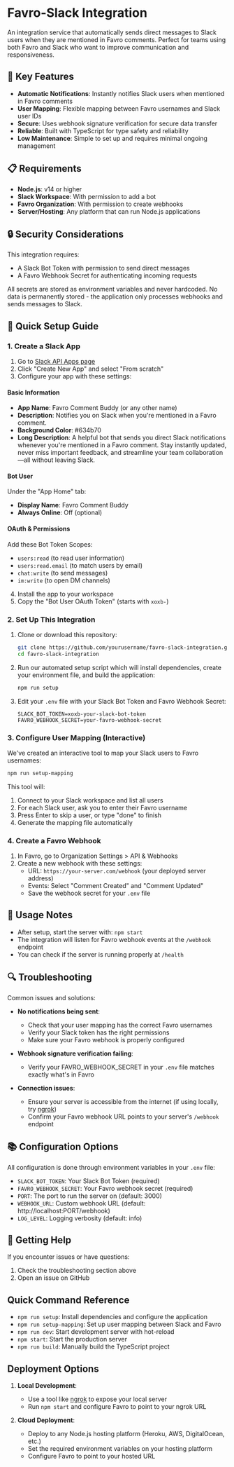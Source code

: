 # Favro-Slack Integration

An integration service that automatically sends direct messages to Slack users when they are mentioned in Favro comments. Perfect for teams using both Favro and Slack who want to improve communication and responsiveness.

## 🌟 Key Features

- **Automatic Notifications**: Instantly notifies Slack users when mentioned in Favro comments
- **User Mapping**: Flexible mapping between Favro usernames and Slack user IDs
- **Secure**: Uses webhook signature verification for secure data transfer
- **Reliable**: Built with TypeScript for type safety and reliability
- **Low Maintenance**: Simple to set up and requires minimal ongoing management

## 📋 Requirements

- **Node.js**: v14 or higher
- **Slack Workspace**: With permission to add a bot
- **Favro Organization**: With permission to create webhooks
- **Server/Hosting**: Any platform that can run Node.js applications

## 🔒 Security Considerations

This integration requires:

- A Slack Bot Token with permission to send direct messages
- A Favro Webhook Secret for authenticating incoming requests

All secrets are stored as environment variables and never hardcoded. No data is permanently stored - the application only processes webhooks and sends messages to Slack.

## 🚀 Quick Setup Guide

### 1. Create a Slack App

1. Go to [Slack API Apps page](https://api.slack.com/apps)
2. Click "Create New App" and select "From scratch"
3. Configure your app with these settings:

#### Basic Information

- **App Name**: Favro Comment Buddy (or any other name)
- **Description**: Notifies you on Slack when you're mentioned in a Favro comment.
- **Background Color**: #634b70
- **Long Description**: A helpful bot that sends you direct Slack notifications whenever you're mentioned in a Favro comment. Stay instantly updated, never miss important feedback, and streamline your team collaboration—all without leaving Slack.

#### Bot User

Under the "App Home" tab:
- **Display Name**: Favro Comment Buddy
- **Always Online**: Off (optional)

#### OAuth & Permissions

Add these Bot Token Scopes:
- `users:read` (to read user information)
- `users:read.email` (to match users by email)
- `chat:write` (to send messages)
- `im:write` (to open DM channels)

4. Install the app to your workspace
5. Copy the "Bot User OAuth Token" (starts with `xoxb-`)

### 2. Set Up This Integration

1. Clone or download this repository:
   ```bash
   git clone https://github.com/yourusername/favro-slack-integration.git
   cd favro-slack-integration
   ```

2. Run our automated setup script which will install dependencies, create your environment file, and build the application:
   ```bash
   npm run setup
   ```

3. Edit your `.env` file with your Slack Bot Token and Favro Webhook Secret:
   ```
   SLACK_BOT_TOKEN=xoxb-your-slack-bot-token
   FAVRO_WEBHOOK_SECRET=your-favro-webhook-secret
   ```

### 3. Configure User Mapping (Interactive)

We've created an interactive tool to map your Slack users to Favro usernames:

```bash
npm run setup-mapping
```

This tool will:
1. Connect to your Slack workspace and list all users
2. For each Slack user, ask you to enter their Favro username
3. Press Enter to skip a user, or type "done" to finish
4. Generate the mapping file automatically

### 4. Create a Favro Webhook

1. In Favro, go to Organization Settings > API & Webhooks
2. Create a new webhook with these settings:
   - URL: `https://your-server.com/webhook` (your deployed server address)
   - Events: Select "Comment Created" and "Comment Updated"
   - Save the webhook secret for your `.env` file

## 📝 Usage Notes

- After setup, start the server with: `npm start`
- The integration will listen for Favro webhook events at the `/webhook` endpoint
- You can check if the server is running properly at `/health`

## 🔍 Troubleshooting

Common issues and solutions:

- **No notifications being sent**: 
  - Check that your user mapping has the correct Favro usernames
  - Verify your Slack token has the right permissions
  - Make sure your Favro webhook is properly configured

- **Webhook signature verification failing**: 
  - Verify your FAVRO_WEBHOOK_SECRET in your `.env` file matches exactly what's in Favro

- **Connection issues**: 
  - Ensure your server is accessible from the internet (if using locally, try [ngrok](https://ngrok.com/))
  - Confirm your Favro webhook URL points to your server's `/webhook` endpoint

## 📚 Configuration Options

All configuration is done through environment variables in your `.env` file:

- `SLACK_BOT_TOKEN`: Your Slack Bot Token (required)
- `FAVRO_WEBHOOK_SECRET`: Your Favro webhook secret (required)
- `PORT`: The port to run the server on (default: 3000)
- `WEBHOOK_URL`: Custom webhook URL (default: http://localhost:PORT/webhook)
- `LOG_LEVEL`: Logging verbosity (default: info)

## 🤝 Getting Help

If you encounter issues or have questions:

1. Check the troubleshooting section above
2. Open an issue on GitHub

## Quick Command Reference

- `npm run setup`: Install dependencies and configure the application
- `npm run setup-mapping`: Set up user mapping between Slack and Favro
- `npm run dev`: Start development server with hot-reload
- `npm start`: Start the production server
- `npm run build`: Manually build the TypeScript project

## Deployment Options

1. **Local Development**: 
   - Use a tool like [ngrok](https://ngrok.com/) to expose your local server
   - Run `npm start` and configure Favro to point to your ngrok URL

2. **Cloud Deployment**:
   - Deploy to any Node.js hosting platform (Heroku, AWS, DigitalOcean, etc.)
   - Set the required environment variables on your hosting platform
   - Configure Favro to point to your hosted URL
